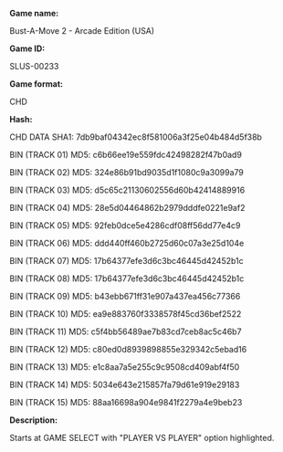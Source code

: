**Game name:**

Bust-A-Move 2 - Arcade Edition (USA)

**Game ID:**

SLUS-00233

**Game format:**

CHD

**Hash:**

CHD DATA SHA1: 7db9baf04342ec8f581006a3f25e04b484d5f38b

BIN (TRACK 01) MD5: c6b66ee19e559fdc42498282f47b0ad9

BIN (TRACK 02) MD5: 324e86b91bd9035d1f1080c9a3099a79

BIN (TRACK 03) MD5: d5c65c21130602556d60b42414889916

BIN (TRACK 04) MD5: 28e5d04464862b2979dddfe0221e9af2

BIN (TRACK 05) MD5: 92feb0dce5e4286cdf08ff56dd77e4c9

BIN (TRACK 06) MD5: ddd440ff460b2725d60c07a3e25d104e

BIN (TRACK 07) MD5: 17b64377efe3d6c3bc46445d42452b1c

BIN (TRACK 08) MD5: 17b64377efe3d6c3bc46445d42452b1c

BIN (TRACK 09) MD5: b43ebb671ff31e907a437ea456c77366

BIN (TRACK 10) MD5: ea9e883760f3338578f45cd36bef2522

BIN (TRACK 11) MD5: c5f4bb56489ae7b83cd7ceb8ac5c46b7

BIN (TRACK 12) MD5: c80ed0d8939898855e329342c5ebad16

BIN (TRACK 13) MD5: e1c8aa7a5e255c9c9508cd409abf4f50

BIN (TRACK 14) MD5: 5034e643e215857fa79d61e919e29183

BIN (TRACK 15) MD5: 88aa16698a904e9841f2279a4e9beb23

**Description:**

Starts at GAME SELECT with "PLAYER VS PLAYER" option highlighted.
